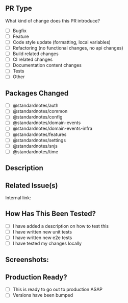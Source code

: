 ## PR Type
What kind of change does this PR introduce?

- [ ] Bugfix
- [ ] Feature
- [ ] Code style update (formatting, local variables)
- [ ] Refactoring (no functional changes, no api changes)
- [ ] Build related changes
- [ ] CI related changes
- [ ] Documentation content changes
- [ ] Tests
- [ ] Other

## Packages Changed

- [ ] @standardnotes/auth
- [ ] @standardnotes/common
- [ ] @standardnotes/config
- [ ] @standardnotes/domain-events
- [ ] @standardnotes/domain-events-infra
- [ ] @standardnotes/features
- [ ] @standardnotes/settings
- [ ] @standardnotes/snjs
- [ ] @standardnotes/time

## Description

<!--- describe what's new here -->

## Related Issue(s)

Internal link: <!--- place task link here -->

## How Has This Been Tested?

- [ ] I have added a description on how to test this
- [ ] I have written new unit tests
- [ ] I have written new e2e tests
- [ ] I have tested my changes locally

## Screenshots:

<!--- add screenshots here if applicable -->

## Production Ready?

- [ ] This is ready to go out to production ASAP
- [ ] Versions have been bumped
